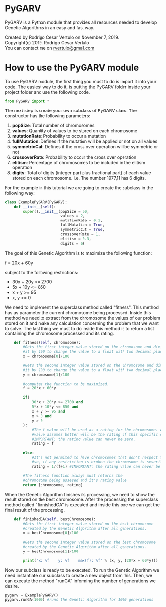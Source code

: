 # PyGARV
PyGARV is a Python module that provides all resources needed to develop Genetic Algorithms in an easy and fast way.

Created by Rodrigo Cesar Vertulo on November 7, 2019.
<br/>
Copyright(c) 2019. Rodrigo Cesar Vertulo
<br/>
You can contact me on rvertulo@gmail.com


# **How to use the PyGARV module**
To use PyGARV module, the first thing you must to do is import it into your code. The easiest way to do it, is putting the PyGARV folder inside your project folder and use the following code.


```python
from PyGARV import *
```

The next step is create your own subclass of PyGARV class. The constructor has the following parameters:

1.   **popSize**: Total number of chromosomes
2.   **values**: Quantity of values to be stored on each chromosome
3.   **mutationRate**: Probability to occur a mutation
4.   **fullMutation**: Defines if the mutation will be applied or not on all values
5.   **symmetricCut**: Defines if the cross over operation will be symmetric or not
6.   **crossoverRate**: Probability to occur the cross over operation
7.   **elitism**: Percentage of chromosomes to be included in the elitism operation
8.   **digits**: Total of digits (integer part plus fractional part) of each value stored on each chromosome. i.e. The number 1977,11 has 6 digits.

For the example in this tutorial we are going to create the subclass in the following way:


```python
class ExamplePyGARV(PyGARV):
    def __init__(self):
        super().__init__(popSize = 60,
                         values = 2,
                         mutationRate = 0.1,
                         fullMutation = True,
                         symmetricCut = True,
                         crossoverRate = 1,
                         elitism = 0.3,
                         digits = 6)

```

The goal of this Genetic Algorithm is to maximize the following function:

f = 20x + 60y

subject to the following restrictions:

* 30x + 20y >= 2700
* 5x + 10y <= 850
* x + y >= 95
* x, y >= 0

We need to implement the superclass method called "fitness". This method has as parameter the current chromosome being processed. Inside this method we need to extract from the chromosome the values of our problem stored on it and make any calculation concerning the problem that we want to solve. The last thing we must to do inside this method is to return a list containing the chromosome processed and its rating.


```python
    def fitness(self, chromosome):
        #Gets the first integer value stored on the chromosome and divides
        #it by 100 to change the value to a float with two decimal places.
        x = chromosome[0]/100

        #Gets the second integer value stored on the chromosome and divides
        #it by 100 to change the value to a float with two decimal places.
        y = chromosome[1]/100
        
        #computes the function to be maximized.
        f = 20*x + 60*y
        
        if(
            30*x + 20*y >= 2700 and
            5*x + 10*y <= 850 and
            x + y >= 95 and
            x > 0 and
            y > 0
        ):
            #The f value will be used as a rating for the chromosome. As bigger the
            #value assumes better will be the rating of this specific chromosome.
            #IMPORTANT: the rating value can never be zero.
            rating = f
            
        else:
            #It's not permited to have chromosomes that don't respect the restrictions
            #so, if any restriction is broken the chromosome is severily penalized.
            rating = 1/(f+1) #IMPORTANT: the rating value can never be zero.

        #The fitness function always must returns the
        #chromosome being assesed and it's rating value
        return [chromosome, rating]
```

When the Genetic Algorithm finishes its processing, we need to show the result stored on the best chromosome. After the processing the superclass method called "finnishedGA" is executed and inside this one we can get the final result of the processing.


```python
    def finishedGA(self, bestChromosome):
        #Gets the first integer value stored on the best chromosome
        #created by the Genetic Algorithm after all generations.
        x = bestChromosome[0]/100
            
        #Gets the second integer value stored on the best chromosome
        #created by the Genetic Algorithm after all generations.
        y = bestChromosome[1]/100
        
        print("x: %f    y: %f    max(f): %f" % (x, y, (20*x + 60*y)))

```

Now our subclass is ready to be executed. To run the Genetic Algorithm we need instantiate our subclass to create a new object from this. Then, we can execute the method "runGA" informing the number of generations we desire.


```python
pygarv = ExamplePyGARV()
pygarv.runGA(1000) #runs the Genetic Algorithm for 1000 generations
```

